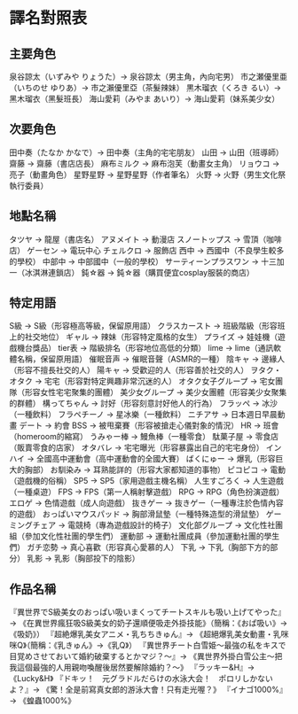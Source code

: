 # 譯名對照表

## 主要角色
泉谷諒太（いずみや りょうた）→ 泉谷諒太（男主角，內向宅男）
市之瀬優里亜（いちのせ ゆりあ）→ 市之瀨優里亞（茶髮辣妹）
黒木瑠衣（くろき るい）→ 黑木瑠衣（黑髮班長）
海山愛莉（みやま あいり）→ 海山愛莉（妹系美少女）

## 次要角色
田中奏（たなか かなで）→ 田中奏（主角的宅宅朋友）
山田 → 山田（班導師）
齋藤 → 齋藤（書店店長）
麻布ミルク → 麻布泡芙（動畫女主角）
リョウコ → 亮子（動畫角色）
星野星野 → 星野星野（作者筆名）
火野 → 火野（男生文化祭執行委員）

## 地點名稱
タツヤ → 龍屋（書店名）
アヌメイト → 動漫店
スノートップス → 雪頂（咖啡店）
ゲーセン → 電玩中心
チェルクロ → 服飾店
西中 → 西國中（不良學生較多的學校）
中部中 → 中部國中（一般的學校）
サーティーンプラスワン → 十三加一（冰淇淋連鎖店）
鈍☆器 → 鈍☆器（購買便宜cosplay服裝的商店）

## 特定用語
S級 → S級（形容極高等級，保留原用語）
クラスカースト → 班級階級（形容班上的社交地位）
ギャル → 辣妹（形容特定風格的女生）
プライズ → 娃娃機（遊戲機台獎品）
tier表 → 階級排名（形容地位高低的分類）
lime → lime（通訊軟體名稱，保留原用語）
催眠音声 → 催眠音聲（ASMR的一種）
陰キャ → 邊緣人（形容不擅長社交的人）
陽キャ → 受歡迎的人（形容善於社交的人）
ヲタク・オタク → 宅宅（形容對特定興趣非常沉迷的人）
オタク女子グループ → 宅女團隊（形容女性宅宅聚集的團體）
美少女グループ → 美少女團體（形容美少女聚集的群體）
構ってちゃん → 討好（形容刻意討好他人的行為）
フラッペ → 冰沙（一種飲料）
フラペチーノ → 星冰樂（一種飲料）
ニチアサ → 日本週日早晨動畫
デート → 約會
BSS → 被甩棄賽（形容被搶走心儀對象的情況）
HR → 班會（homeroom的縮寫）
うみゃー棒 → 鰻魚棒（一種零食）
駄菓子屋 → 零食店（販賣零食的店家）
オタバレ → 宅宅曝光（形容暴露出自己的宅宅身份）
インハイ → 全國高中運動會（高中運動會的全國大賽）
ばくにゅー → 爆乳（形容巨大的胸部）
お馴染み → 耳熟能詳的（形容大家都知道的事物）
ピコピコ → 電動（遊戲機的俗稱）
SP5 → SP5（家用遊戲主機名稱）
人生すごろく → 人生遊戲（一種桌遊）
FPS → FPS（第一人稱射擊遊戲）
RPG → RPG（角色扮演遊戲）
エロゲ → 色情遊戲（成人向遊戲）
抜きゲー → 抜きゲー（一種專注於色情內容的遊戲）
おっぱいマウスパッド → 胸部滑鼠墊（一種特殊造型的滑鼠墊）
ゲーミングチェア → 電競椅（專為遊戲設計的椅子）
文化部グループ → 文化性社團組（參加文化性社團的學生們）
運動部 → 運動社團成員（參加運動社團的學生們）
ガチ恋勢 → 真心喜歡（形容真心愛慕的人）
下乳 → 下乳（胸部下方的部分）
乳影 → 乳影（胸部投下的陰影）

## 作品名稱
『異世界でS級美女のおっぱい吸いまくってチートスキルも吸い上げてやった』→ 《在異世界瘋狂吸S級美女的奶子還順便吸走外掛技能》（簡稱：《おぱ吸い》→《吸奶》）
『超絶爆乳美女アニメ・乳ちちきゅん』→ 《超絕爆乳美女動畫・乳咪咪Q》（簡稱：《乳きゅん》→《乳Q》）
『異世界チート白雪姫〜最強の私をキスで目覚めさせておいて婚約破棄するとかマジ？〜』→ 《異世界外掛白雪公主〜把我這個最強的人用親吻喚醒後居然要解除婚約？〜》
『ラッキー&H』→ 《Lucky&H》
『ドキッ！　元グラドルだらけの水泳大会！　ポロリしかないよ？』→ 《驚！全是前寫真女郎的游泳大會！只有走光喔？》
『イナゴ1000%』→ 《蝗蟲1000%》
